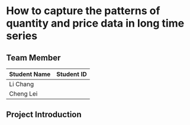 # How to capture the patterns of quantity and price data in long time series

## Team Member

| Student Name | Student ID |
| ------------ | ---------- |
| Li Chang     |            |
| Cheng Lei    |            |

## Project Introduction